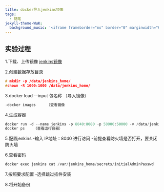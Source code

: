 ```yaml
---
title: docker导入jenkins镜像
tags:
  - 随笔
jekyll-theme-WuK:
  background_music: '<iframe frameborder="no" border="0" marginwidth="0" marginheight="0" width=100% height=86 src="//music.163.com/outchain/player?type=2&id=27876158&auto=0&height=66"></iframe>'
---
```


## 实验过程
1.下载、上传镜像
[jenkins镜像](https://njc-download.weiyun.com/ftn_handler/1c5395fc2555980d98afc5a3bbe33a995c8a0bc3092a19b9cdfdbbcb37b9fd82e8b3c2e5caef4686888cae66eed86af776c5d30ab209da89cd828cfc01f64e3b/jenkins.tar?fname=jenkins.tar&from=30113&version=3.3.3.3)

2.创建数据存放目录
```c
# mkdir -p /data/jenkins_home/
#chown -R 1000:1000 /data/jenkins_home/
```

3.docker load --input 包名称 （导入镜像）
```c
-docker images     （查看镜像
```

4.生成容器
```c
docker run -d --name jenkins -p 8040:8080 -p 50000:50000 -v /data/jenkins_home:/var/jenkins_home jenkins/jenkins:2.222.3-centos
docker ps    （查看运行容器）
```
5.配置jenkins
-输入 IP地址：8040 进行访问
-前提查看防火墙是否打开，要关闭防火墙

6.查看密码
```c
docker exec jenkins cat /var/jenkins_home/secrets/initialAdminPasswd
```

7.按照要求配置
-选择跳过插件安装

8.将开始备份
